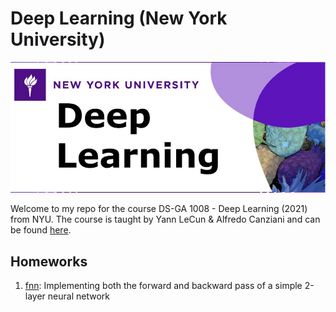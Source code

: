 # Deep Learning (New York University)
![banner](./images/banner2.png)

Welcome to my repo for the course DS-GA 1008 - Deep Learning (2021) from NYU. The course is taught by Yann LeCun & Alfredo Canziani and can be found [here](https://atcold.github.io/NYU-DLSP21/).

## Homeworks
1. [fnn](./fnn/): Implementing both the forward and backward pass of a simple 2-layer neural network 


